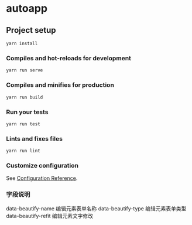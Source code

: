 # autoapp

## Project setup
```
yarn install
```

### Compiles and hot-reloads for development
```
yarn run serve
```

### Compiles and minifies for production
```
yarn run build
```

### Run your tests
```
yarn run test
```

### Lints and fixes files
```
yarn run lint
```

### Customize configuration
See [Configuration Reference](https://cli.vuejs.org/config/).

### 字段说明
data-beautify-name 编辑元素表单名称
data-beautify-type 编辑元素表单类型
data-beautify-refit 编辑元素文字修改